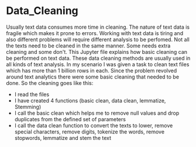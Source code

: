 # Data_Cleaning



Usually text data consumes more time in cleaning. The nature of text data is fragile 
which makes it prone to errors. Working with text data is tiring and also different problems 
will require different analysis to be perfomed. Not all the texts need to be cleaned in the
same manner. Some needs extra cleaning and some don't.
This Jupyter file explains how basic cleaning can be performed on text data. These data cleaning
methods are usually used in all kinds of text analysis.
In my scenario I was given a task to clean text files which has more than 1 billion rows in each.
Since the problem revolved around text analytics there were some basic cleaning that needed to be
done. So the cleaning goes like this:
- I read the files
- I have created 4 functions (basic clean, data clean, lemmatize, Stemming)
- I call the basic clean which helps me to remove null values and drop duplicates from the
defined set of parameters
- I call the data clean function to convert the texts to lower, remove special characters,
remove digits, tokenize the words, remove stopwords, lemmatize and stem the text
